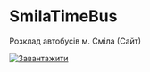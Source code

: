 # SmilaTimeBus
Розклад автобусів м. Сміла (Сайт)


[![Завантажити](https://github.com/flame4ost/SmilaTimeBus/blob/main/img/google.png)](https://github.com/flame4ost/SmilaTimeBus/releases/download/v1.1.3/SmilaBusTime_1_1.3.apk)
